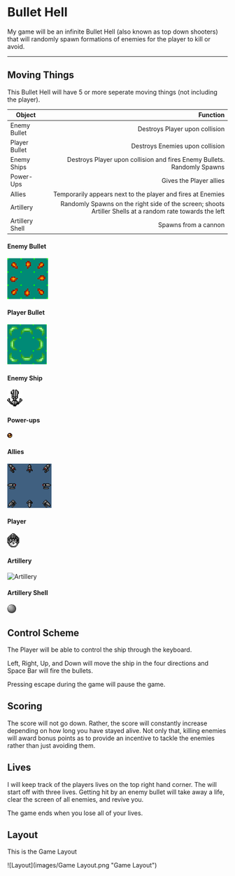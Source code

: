# Bullet Hell
My game will be an infinite Bullet Hell (also known as top down shooters) that will randomly spawn formations of enemies for the player to kill or avoid.

----

## Moving Things
This Bullet Hell will have 5 or more seperate moving things (not including the player).

| Object        | Function                                                                                                         |
| --------------| ----------------------------------------------------------------------------------------------------------------:|
| Enemy Bullet  | Destroys Player upon collision 										   |
| Player Bullet | Destroys Enemies upon collision 										   |
| Enemy Ships   | Destroys Player upon collision and fires Enemy Bullets. Randomly Spawns |
| Power-Ups     | Gives the Player allies											   |
| Allies        | Temporarily appears next to the player and fires at Enemies							   |
| Artillery     | Randomly Spawns on the right side of the screen; shoots Artiller Shells at a random rate towards the left    |
| Artillery Shell    | Spawns from a cannon |

#### Enemy Bullet
![Enemy Bullet](images/Bullets.png "Enemy Bullet")

#### Player Bullet
![Player Bullet](images/PlayerBullet.png "Player Bullet")

#### Enemy Ship
![Enemy Ship](images/Enemy.png "Enemy Ship")

#### Power-ups
![Power-up](images/Powerup.png "Power-up")

#### Allies
![Allies](images/Allies.png "Allies")

#### Player
![Player](images/Player.png "Player Ship")

#### Artillery
![Artillery](images/Cannon.png "Artillery")

#### Artillery Shell
![Artillery Shell](images/ball.png "Artillery Shell")

## Control Scheme
The Player will be able to control the ship through the keyboard.

Left, Right, Up, and Down will move the ship in the four directions and Space Bar will fire the bullets.

Pressing escape during the game will pause the game.

## Scoring
The score will not go down. Rather, the score will constantly increase depending on how long you have stayed alive. Not only that, killing enemies will award bonus points as to provide an incentive to tackle the enemies rather than just avoiding them.

## Lives
I will keep track of the players lives on the top right hand corner. The will start off with three lives. Getting hit by an enemy bullet will take away a life, clear the screen of all enemies, and revive you.

The game ends when you lose all of your lives.

## Layout

This is the Game Layout

![Layout](images/Game Layout.png "Game Layout")


